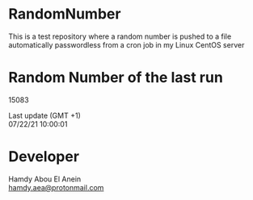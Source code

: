 # RandomNumber    
This is a test repository where a random number is pushed to a file automatically passwordless from a cron job in my Linux CentOS server    
# Random Number of the last run   
15083
      
Last update (GMT +1)    
07/22/21 10:00:01
# Developer    
Hamdy Abou El Anein   
hamdy.aea@protonmail.com
